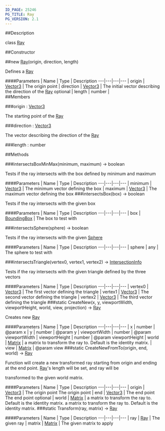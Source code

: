 ```yaml
---
ID_PAGE: 25246
PG_TITLE: Ray
PG_VERSION: 2.1
---
```

##Description

class [Ray](/classes/2.2/Ray)



##Constructor

##new [Ray](/classes/2.2/Ray)(origin, direction, length)

Defines a [Ray](/classes/2.2/Ray)

####Parameters
 | Name | Type | Description
---|---|---|---
 | origin | [Vector3](/classes/2.2/Vector3) |  The origin point
 | direction | [Vector3](/classes/2.2/Vector3) |  The initial vector describing the direction of the [Ray](/classes/2.2/Ray)
optional | length | number |  
##Members

###origin : [Vector3](/classes/2.2/Vector3)

The starting point of the [Ray](/classes/2.2/Ray)

###direction : [Vector3](/classes/2.2/Vector3)

The vector describing the direction of the [Ray](/classes/2.2/Ray)

###length : number



##Methods

###intersectsBoxMinMax(minimum, maximum) &rarr; boolean

Tests if the ray intersects with the box defined by minimum and maximum

####Parameters
 | Name | Type | Description
---|---|---|---
 | minimum | [Vector3](/classes/2.2/Vector3) |  The minimum vector defining the box
 | maximum | [Vector3](/classes/2.2/Vector3) |  The maximum vector defining the box
###intersectsBox(box) &rarr; boolean

Tests if the ray intersects with the given box

####Parameters
 | Name | Type | Description
---|---|---|---
 | box | [BoundingBox](/classes/2.2/BoundingBox) |  The box to test with

###intersectsSphere(sphere) &rarr; boolean

Tests if the ray intersects with the given [Sphere](/classes/2.2/Sphere)

####Parameters
 | Name | Type | Description
---|---|---|---
 | sphere | any |  The sphere to test with

###intersectsTriangle(vertex0, vertex1, vertex2) &rarr; [IntersectionInfo](/classes/2.2/IntersectionInfo)

Tests if the ray intersects with the given triangle defined by the three vectors

####Parameters
 | Name | Type | Description
---|---|---|---
 | vertex0 | [Vector3](/classes/2.2/Vector3) |  The first vector defining the triangle
 | vertex1 | [Vector3](/classes/2.2/Vector3) |  The second vector defining the triangle
 | vertex2 | [Vector3](/classes/2.2/Vector3) |  The third vector defining the triangle
###static CreateNew(x, y, viewportWidth, viewportHeight, world, view, projection) &rarr; [Ray](/classes/2.2/Ray)

Creates new [Ray](/classes/2.2/Ray)

####Parameters
 | Name | Type | Description
---|---|---|---
 | x | number |  @param x
 | y | number |  @param y
 | viewportWidth | number |  @param viewportWidth
 | viewportHeight | number |  @param viewportHeight
 | world | [Matrix](/classes/2.2/Matrix) |  a matrix to transform the ray to. Default is the identity matrix.
 | view | [Matrix](/classes/2.2/Matrix) |  @param view
###static CreateNewFromTo(origin, end, world) &rarr; [Ray](/classes/2.2/Ray)

Function will create a new transformed ray starting from origin and ending at the end point. [Ray](/classes/2.2/Ray)'s length will be set, and ray will be

transformed to the given world matrix.

####Parameters
 | Name | Type | Description
---|---|---|---
 | origin | [Vector3](/classes/2.2/Vector3) |  The origin point The origin point
 | end | [Vector3](/classes/2.2/Vector3) |  The end point The end point
optional | world | [Matrix](/classes/2.2/Matrix) |  a matrix to transform the ray to. Default is the identity matrix. a matrix to transform the ray to. Default is the identity matrix.
###static Transform(ray, matrix) &rarr; [Ray](/classes/2.2/Ray)



####Parameters
 | Name | Type | Description
---|---|---|---
 | ray | [Ray](/classes/2.2/Ray) |  The given ray
 | matrix | [Matrix](/classes/2.2/Matrix) |  The given matrix to apply
